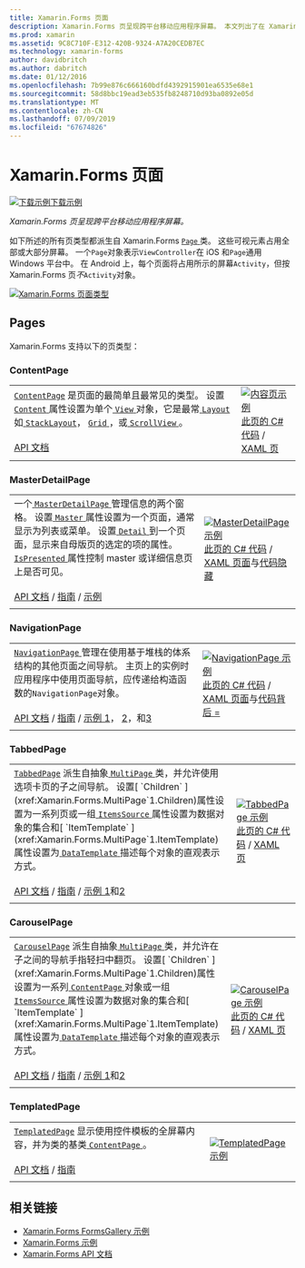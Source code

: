 ```yaml
---
title: Xamarin.Forms 页面
description: Xamarin.Forms 页呈现跨平台移动应用程序屏幕。 本文列出了在 Xamarin.Forms 中包含的页。
ms.prod: xamarin
ms.assetid: 9C8C710F-E312-420B-9324-A7A20CEDB7EC
ms.technology: xamarin-forms
author: davidbritch
ms.author: dabritch
ms.date: 01/12/2016
ms.openlocfilehash: 7b99e876c666160bdfd4392915901ea6535e68e1
ms.sourcegitcommit: 58d8bbc19ead3eb535fb8248710d93ba0892e05d
ms.translationtype: MT
ms.contentlocale: zh-CN
ms.lasthandoff: 07/09/2019
ms.locfileid: "67674826"
---
```

# <a name="xamarinforms-pages"></a>Xamarin.Forms 页面

[![下载示例](~/media/shared/download.png)下载示例](https://developer.xamarin.com/samples/FormsGallery/)

_Xamarin.Forms 页呈现跨平台移动应用程序屏幕。_

如下所述的所有页类型都派生自 Xamarin.Forms [ `Page` ](xref:Xamarin.Forms.Page)类。 这些可视元素占用全部或大部分屏幕。 一个`Page`对象表示`ViewController`在 iOS 和`Page`通用 Windows 平台中。 在 Android 上，每个页面将占用所示的屏幕`Activity`，但按 Xamarin.Forms 页*不*`Activity`对象。

[![](pages-images/pages-sml.png "Xamarin.Forms 页面类型")](pages-images/pages.png#lightbox "Xamarin.Forms 页面类型")

## <a name="pages"></a>Pages

Xamarin.Forms 支持以下的页类型：

<a name="contentPage" />

### <a name="contentpage"></a>ContentPage

|     |     |
| --- | --- |
| [`ContentPage`](xref:Xamarin.Forms.ContentPage) 是页面的最简单且最常见的类型。 设置[ `Content` ](xref:Xamarin.Forms.ContentPage.Content)属性设置为单个[ `View` ](views.md)对象，它是最常[ `Layout` ](layouts.md)如[ `StackLayout`](layouts.md#stackLayout)， [ `Grid` ](layouts.md#grid)，或[ `ScrollView` ](layouts.md#scrollView)。<br /><br />[API 文档](xref:Xamarin.Forms.ContentPage) | [![内容页示例](pages-images/ContentPage.png "ContentPage 示例")](pages-images/ContentPage-Large.png#lightbox "ContentPage 示例")<br />[此页的 C# 代码](https://github.com/xamarin/xamarin-forms-samples/blob/master/FormsGallery/FormsGallery/FormsGallery/CodeExamples/ContentPageDemoPage.cs) / [XAML 页](https://github.com/xamarin/xamarin-forms-samples/blob/master/FormsGallery/FormsGallery/FormsGallery/XamlExamples/ContentPageDemoPage.xaml) |
|     |     |

### <a name="masterdetailpage"></a>MasterDetailPage

|     |     |
| --- | --- |
| 一个[ `MasterDetailPage` ](xref:Xamarin.Forms.MasterDetailPage)管理信息的两个窗格。 设置[ `Master` ](xref:Xamarin.Forms.MasterDetailPage.Master)属性设置为一个页面，通常显示为列表或菜单。 设置[ `Detail` ](xref:Xamarin.Forms.MasterDetailPage.Detail)到一个页面，显示来自母版页的选定的项的属性。 [ `IsPresented` ](xref:Xamarin.Forms.MasterDetailPage.IsPresented)属性控制 master 或详细信息页上是否可见。<br /><br />[API 文档](xref:Xamarin.Forms.MasterDetailPage) / [指南](~/xamarin-forms/app-fundamentals/navigation/master-detail-page.md) / [示例](https://developer.xamarin.com/samples/xamarin-forms/Navigation/MasterDetailPage/) | [![MasterDetailPage 示例](pages-images/MasterDetailPage.png "MasterDetailPage 示例")](pages-images/MasterDetailPage-Large.png#lightbox "MasterDetailPage 示例")<br />[此页的 C# 代码](https://github.com/xamarin/xamarin-forms-samples/blob/master/FormsGallery/FormsGallery/FormsGallery/CodeExamples/MasterDetailPageDemoPage.cs) / [XAML 页面](https://github.com/xamarin/xamarin-forms-samples/blob/master/FormsGallery/FormsGallery/FormsGallery/XamlExamples/MasterDetailPageDemoPage.xaml)与[代码隐藏](https://github.com/xamarin/xamarin-forms-samples/blob/master/FormsGallery/FormsGallery/FormsGallery/XamlExamples/MasterDetailPageDemoPage.xaml.cs) |
|     |     |

### <a name="navigationpage"></a>NavigationPage

|     |     |
| --- | --- |
| [ `NavigationPage` ](xref:Xamarin.Forms.NavigationPage)管理在使用基于堆栈的体系结构的其他页面之间导航。 主页上的实例时应用程序中使用页面导航，应传递给构造函数的`NavigationPage`对象。<br /><br />[API 文档](xref:Xamarin.Forms.NavigationPage) / [指南](~/xamarin-forms/app-fundamentals/navigation/hierarchical.md) / [示例 1](https://developer.xamarin.com/samples/xamarin-forms/Navigation/Hierarchical/)， [2](https://developer.xamarin.com/samples/xamarin-forms/Navigation/PassingData/)，和[3](https://developer.xamarin.com/samples/xamarin-forms/Navigation/LoginFlow/)  | [![NavigationPage 示例](pages-images/NavigationPage.png "NavigationPage 示例")](pages-images/NavigationPage-Large.png#lightbox "NavigationPage 示例")<br />[此页的 C# 代码](https://github.com/xamarin/xamarin-forms-samples/blob/master/FormsGallery/FormsGallery/FormsGallery/CodeExamples/NavigationPageDemoPage.cs) / [XAML 页面](https://github.com/xamarin/xamarin-forms-samples/blob/master/FormsGallery/FormsGallery/FormsGallery/XamlExamples/NavigationPageDemoPage.xaml)与[代码背后 =](https://github.com/xamarin/xamarin-forms-samples/blob/master/FormsGallery/FormsGallery/FormsGallery/XamlExamples/NavigationPageDemoPage.xaml.cs) |
|     |     |

### <a name="tabbedpage"></a>TabbedPage

|     |     |
| --- | --- |
| [`TabbedPage`](xref:Xamarin.Forms.TabbedPage) 派生自抽象[ `MultiPage` ](xref:Xamarin.Forms.MultiPage`1)类，并允许使用选项卡页的子之间导航。 设置[ `Children` ](xref:Xamarin.Forms.MultiPage`1.Children)属性设置为一系列页或一组[ `ItemsSource` ](xref:Xamarin.Forms.MultiPage`1.ItemsSource)属性设置为数据对象的集合和[ `ItemTemplate` ](xref:Xamarin.Forms.MultiPage`1.ItemTemplate)属性设置为[ `DataTemplate` ](xref:Xamarin.Forms.DataTemplate)描述每个对象的直观表示方式。<br /><br />[API 文档](xref:Xamarin.Forms.TabbedPage) / [指南](~/xamarin-forms/app-fundamentals/navigation/tabbed-page.md) / [示例 1](https://developer.xamarin.com/samples/xamarin-forms/Navigation/TabbedPage/)和[2](https://developer.xamarin.com/samples/xamarin-forms/Navigation/TabbedPageWithNavigationPage) | [![TabbedPage 示例](pages-images/TabbedPage.png "TabbedPage 示例")](pages-images/TabbedPage-Large.png#lightbox "TabbedPage 示例")<br />[此页的 C# 代码](https://github.com/xamarin/xamarin-forms-samples/blob/master/FormsGallery/FormsGallery/FormsGallery/CodeExamples/TabbedPageDemoPage.cs) / [XAML 页](https://github.com/xamarin/xamarin-forms-samples/blob/master/FormsGallery/FormsGallery/FormsGallery/XamlExamples/TabbedPageDemoPage.xaml) |
|     |     |

### <a name="carouselpage"></a>CarouselPage

|     |     |
| --- | --- |
| [`CarouselPage`](xref:Xamarin.Forms.CarouselPage) 派生自抽象[ `MultiPage` ](xref:Xamarin.Forms.MultiPage`1)类，并允许在子之间的导航手指轻扫中翻页。 设置[ `Children` ](xref:Xamarin.Forms.MultiPage`1.Children)属性设置为一系列[ `ContentPage` ](#contentPage)对象或一组[ `ItemsSource` ](xref:Xamarin.Forms.MultiPage`1.ItemsSource)属性设置为数据对象的集合和[ `ItemTemplate` ](xref:Xamarin.Forms.MultiPage`1.ItemTemplate)属性设置为[ `DataTemplate` ](xref:Xamarin.Forms.DataTemplate)描述每个对象的直观表示方式。<br /><br />[API 文档](xref:Xamarin.Forms.CarouselPage) / [指南](~/xamarin-forms/app-fundamentals/navigation/carousel-page.md) / [示例 1](https://developer.xamarin.com/samples/xamarin-forms/Navigation/CarouselPage/)和[2](https://developer.xamarin.com/samples/xamarin-forms/Navigation/CarouselPageTemplate/) | [![CarouselPage 示例](pages-images/CarouselPage.png "CarouselPage 示例")](pages-images/CarouselPage-Large.png#lightbox "CarouselPage 示例")<br />[此页的 C# 代码](https://github.com/xamarin/xamarin-forms-samples/blob/master/FormsGallery/FormsGallery/FormsGallery/CodeExamples/CarouselPageDemoPage.cs) / [XAML 页](https://github.com/xamarin/xamarin-forms-samples/blob/master/FormsGallery/FormsGallery/FormsGallery/XamlExamples/CarouselPageDemoPage.xaml) |
|     |     |

### <a name="templatedpage"></a>TemplatedPage

|     |     |
| --- | --- |
| [`TemplatedPage`](xref:Xamarin.Forms.TemplatedPage) 显示使用控件模板的全屏幕内容，并为类的基类[ `ContentPage` ](#contentPage)。<br /><br />[API 文档](xref:Xamarin.Forms.TemplatedPage) / [指南](~/xamarin-forms/app-fundamentals/templates/control-templates/index.md) | [![TemplatedPage 示例](pages-images/TemplatedPage.png "TemplatedPage 示例")](pages-images/TemplatedPage.png "TemplatedPage 示例") |
|     |     |

## <a name="related-links"></a>相关链接

- [Xamarin.Forms FormsGallery 示例](https://developer.xamarin.com/samples/xamarin-forms/FormsGallery/)
- [Xamarin.Forms 示例](https://developer.xamarin.com/samples/xamarin-forms/all/)
- [Xamarin.Forms API 文档](https://docs.microsoft.com/dotnet/api/xamarin.forms?view=xamarin-forms)
